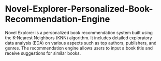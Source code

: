 # Novel-Explorer-Personalized-Book-Recommendation-Engine
Novel Explorer is a personalized book recommendation system built using the K-Nearest Neighbors (KNN) algorithm. It includes detailed exploratory data analysis (EDA) on various aspects such as top authors, publishers, and genres. The recommendation engine allows users to input a book title and receive suggestions for similar books.
